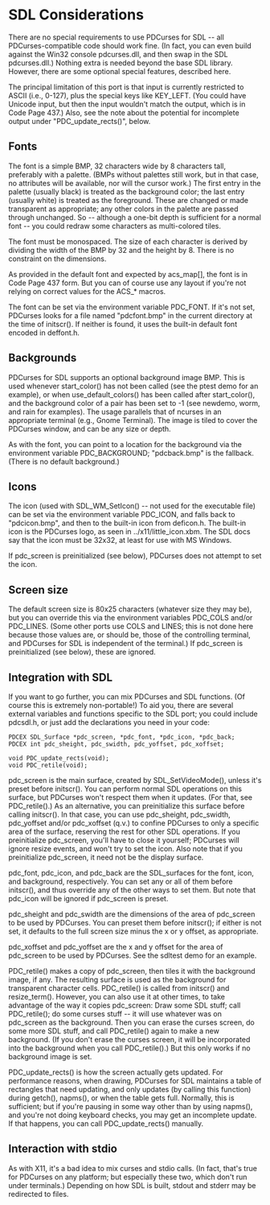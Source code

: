 SDL Considerations
==================

There are no special requirements to use PDCurses for SDL -- all
PDCurses-compatible code should work fine. (In fact, you can even build
against the Win32 console pdcurses.dll, and then swap in the SDL
pdcurses.dll.) Nothing extra is needed beyond the base SDL library.
However, there are some optional special features, described here.

The principal limitation of this port is that input is currently
restricted to ASCII (i.e., 0-127), plus the special keys like KEY_LEFT.
(You could have Unicode input, but then the input wouldn't match the
output, which is in Code Page 437.) Also, see the note about the
potential for incomplete output under "PDC_update_rects()", below.


Fonts
-----

The font is a simple BMP, 32 characters wide by 8 characters tall,
preferably with a palette. (BMPs without palettes still work, but in
that case, no attributes will be available, nor will the cursor work.)
The first entry in the palette (usually black) is treated as the
background color; the last entry (usually white) is treated as the
foreground. These are changed or made transparent as appropriate; any
other colors in the palette are passed through unchanged. So -- although
a one-bit depth is sufficient for a normal font -- you could redraw some
characters as multi-colored tiles.

The font must be monospaced. The size of each character is derived by
dividing the width of the BMP by 32 and the height by 8. There is no
constraint on the dimensions.

As provided in the default font and expected by acs_map[], the font is
in Code Page 437 form. But you can of course use any layout if you're
not relying on correct values for the ACS_* macros.

The font can be set via the environment variable PDC_FONT. If it's not
set, PDCurses looks for a file named "pdcfont.bmp" in the current
directory at the time of initscr(). If neither is found, it uses the
built-in default font encoded in deffont.h.


Backgrounds
-----------

PDCurses for SDL supports an optional background image BMP. This is used 
whenever start_color() has not been called (see the ptest demo for an 
example), or when use_default_colors() has been called after 
start_color(), and the background color of a pair has been set to -1 
(see newdemo, worm, and rain for examples). The usage parallels that of 
ncurses in an appropriate terminal (e.g., Gnome Terminal). The image is 
tiled to cover the PDCurses window, and can be any size or depth.

As with the font, you can point to a location for the background via the 
environment variable PDC_BACKGROUND; "pdcback.bmp" is the fallback. 
(There is no default background.)


Icons
-----

The icon (used with SDL_WM_SetIcon() -- not used for the executable 
file) can be set via the environment variable PDC_ICON, and falls back 
to "pdcicon.bmp", and then to the built-in icon from deficon.h. The 
built-in icon is the PDCurses logo, as seen in ../x11/little_icon.xbm. 
The SDL docs say that the icon must be 32x32, at least for use with MS 
Windows.

If pdc_screen is preinitialized (see below), PDCurses does not attempt 
to set the icon.


Screen size
-----------

The default screen size is 80x25 characters (whatever size they may be), 
but you can override this via the environment variables PDC_COLS and/or 
PDC_LINES. (Some other ports use COLS and LINES; this is not done here 
because those values are, or should be, those of the controlling 
terminal, and PDCurses for SDL is independent of the terminal.) If 
pdc_screen is preinitialized (see below), these are ignored.


Integration with SDL
--------------------

If you want to go further, you can mix PDCurses and SDL functions. (Of 
course this is extremely non-portable!) To aid you, there are several 
external variables and functions specific to the SDL port; you could 
include pdcsdl.h, or just add the declarations you need in your code:

    PDCEX SDL_Surface *pdc_screen, *pdc_font, *pdc_icon, *pdc_back;
    PDCEX int pdc_sheight, pdc_swidth, pdc_yoffset, pdc_xoffset;

    void PDC_update_rects(void);
    void PDC_retile(void);

pdc_screen is the main surface, created by SDL_SetVideoMode(), unless 
it's preset before initscr(). You can perform normal SDL operations on 
this surface, but PDCurses won't respect them when it updates. (For 
that, see PDC_retile().) As an alternative, you can preinitialize this 
surface before calling initscr(). In that case, you can use pdc_sheight, 
pdc_swidth, pdc_yoffset and/or pdc_xoffset (q.v.) to confine PDCurses to 
only a specific area of the surface, reserving the rest for other SDL 
operations. If you preinitialize pdc_screen, you'll have to close it 
yourself; PDCurses will ignore resize events, and won't try to set the 
icon. Also note that if you preinitialize pdc_screen, it need not be the 
display surface.

pdc_font, pdc_icon, and pdc_back are the SDL_surfaces for the font, 
icon, and background, respectively. You can set any or all of them 
before initscr(), and thus override any of the other ways to set them. 
But note that pdc_icon will be ignored if pdc_screen is preset.

pdc_sheight and pdc_swidth are the dimensions of the area of pdc_screen 
to be used by PDCurses. You can preset them before initscr(); if either 
is not set, it defaults to the full screen size minus the x or y offset, 
as appropriate.

pdc_xoffset and pdc_yoffset are the x and y offset for the area of 
pdc_screen to be used by PDCurses. See the sdltest demo for an example.

PDC_retile() makes a copy of pdc_screen, then tiles it with the 
background image, if any. The resulting surface is used as the 
background for transparent character cells. PDC_retile() is called from 
initscr() and resize_term(). However, you can also use it at other 
times, to take advantage of the way it copies pdc_screen: Draw some SDL 
stuff; call PDC_retile(); do some curses stuff -- it will use whatever 
was on pdc_screen as the background. Then you can erase the curses 
screen, do some more SDL stuff, and call PDC_retile() again to make a 
new background. (If you don't erase the curses screen, it will be 
incorporated into the background when you call PDC_retile().) But this 
only works if no background image is set.

PDC_update_rects() is how the screen actually gets updated. For 
performance reasons, when drawing, PDCurses for SDL maintains a table of 
rectangles that need updating, and only updates (by calling this 
function) during getch(), napms(), or when the table gets full. 
Normally, this is sufficient; but if you're pausing in some way other 
than by using napms(), and you're not doing keyboard checks, you may get 
an incomplete update. If that happens, you can call PDC_update_rects() 
manually.


Interaction with stdio
----------------------

As with X11, it's a bad idea to mix curses and stdio calls. (In fact, 
that's true for PDCurses on any platform; but especially these two, 
which don't run under terminals.) Depending on how SDL is built, stdout 
and stderr may be redirected to files.
